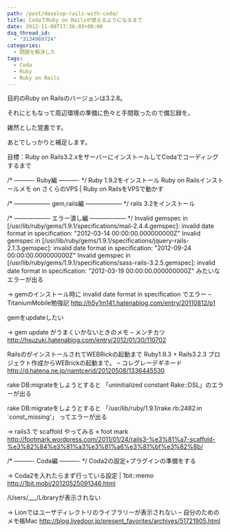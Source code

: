```yaml
---
path: /post/develop-rails-with-coda/
title: CodaでRuby on Railsが使えるようになるまで
date: 2012-11-08T17:36:03+00:00
dsq_thread_id:
  - "3134969724"
categories:
  - 問題を解決した
tags:
  - Coda
  - Ruby
  - Ruby on Rails
---
```

目的のRuby on Railsのバージョンは3.2.8。

それにともなって周辺環境の準備に色々と手間取ったので備忘録を。

雑然とした覚書です。

あとでしっかりと補足します。

<!--more-->

 目標：Ruby on Rails3.2.xをサーバーにインストールしてCodaでコーディングするまで

/\* ———- Ruby編 ———- \*/ Ruby 1.9.2をインストール Ruby on Railsインストールメモ on さくらのVPS | Ruby on RailsをVPSで動かす

/\* —————— gem,rails編 —————— \*/ rails 3.2をインストール

/\* —————— エラー潰し編 —————— \*/ Invalid gemspec in [/usr/lib/ruby/gems/1.9.1/specifications/mail-2.4.4.gemspec]: invalid date format in specification: "2012-03-14 00:00:00.000000000Z" Invalid gemspec in [/usr/lib/ruby/gems/1.9.1/specifications/jquery-rails-2.1.3.gemspec]: invalid date format in specification: "2012-09-24 00:00:00.000000000Z" Invalid gemspec in [/usr/lib/ruby/gems/1.9.1/specifications/sass-rails-3.2.5.gemspec]: invalid date format in specification: "2012-03-19 00:00:00.000000000Z" みたいなエラーが出る

-> gemのインストール時に invalid date format in specification でエラー – TitaniumMobile勉強記 http://h5y1m141.hatenablog.com/entry/20110812/p1

gemをupdateしたい

-> gem update がうまくいかないときのメモ – メンチカツ http://hsuzuki.hatenablog.com/entry/2012/01/30/110702

RailsのがインストールされてWEBRickの起動まで Ruby1.9.3 + Rails3.2.3 プロジェクト作成からWEBrickの起動まで。 – コレグレーデギネード http://d.hatena.ne.jp/namtcerid/20120508/1336445530

rake DB:migrateをしようとすると 「uninitialized constant Rake::DSL」のエラーが出る

rake DB:migrateをしようとすると 「/usr/lib/ruby/1.9.1/rake.rb:2482:in \`const_missing'」 ってエラーが出る

-> rails3 で scaffold やってみる « foot mark http://footmark.wordpress.com/2011/01/24/rails3-%e3%81%a7-scaffold-%e3%82%84%e3%81%a3%e3%81%a6%e3%81%bf%e3%82%8b/

/\* ———- Coda編 ———- \*/ Coda2の設定+プラグインの準備をする

-> Coda2を入れたらまず行っている設定 | 1bit::memo http://1bit.mobi/20120525091346.html

/Users/\___/Libraryが表示されない

-> Lionではユーザディレクトリのライブラリーが表示されない – 自分のためのメモ帳Mac http://blog.livedoor.jp/present_favorites/archives/51721905.html

<div style="font-size:0px;height:0px;line-height:0px;margin:0;padding:0;clear:both">
</div>